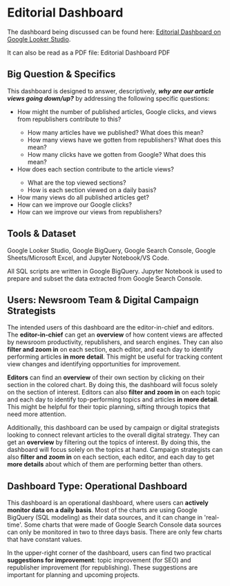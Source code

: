 <h1>Editorial Dashboard</h1>
<p>The dashboard being discussed can be found here: <a href='https://lookerstudio.google.com/u/0/reporting/ce3f7a85-abdb-46d0-b139-49e3b5c1b350/page/p_cs8tqwvbhd'>Editorial Dashboard on Google Looker Studio</a>.</p>
<p>It can also be read as a PDF file: Editorial Dashboard PDF</p>

<h2>Big Question & Specifics</h2>
<p>This dashboard is designed to answer, descriptively, <b><i>why are our article views going down/up?</i></b> by addressing the following specific questions:</p>
<ul>
    <li>How might the number of published articles, Google clicks, and views from republishers contribute to this?</li>
    <ul>
        <li>How many articles have we published? What does this mean?</li>
        <li>How many views have we gotten from republishers? What does this mean?</li>
        <li>How many clicks have we gotten from Google? What does this mean?</li>
    </ul>
    <li>How does each section contribute to the article views?</li>
    <ul>
        <li>What are the top viewed sections?</li>
        <li>How is each section viewed on a daily basis?</li>
    </ul>
    <li>How many views do all published articles get?</li>
    <li>How can we improve our Google clicks?</li>
    <li>How can we improve our views from republishers?</li>
</ul>

<h2>Tools & Dataset</h2>
<p>Google Looker Studio, Google BigQuery, Google Search Console, Google Sheets/Microsoft Excel, and Jupyter Notebook/VS Code.</p>
<p>All SQL scripts are written in Google BigQuery. Jupyter Notebook is used to prepare and subset the data extracted from Google Search Console.</p>

<h2>Users: Newsroom Team & Digital Campaign Strategists</h2>
<p>The intended users of this dashboard are the editor-in-chief and editors. The <b>editor-in-chief</b> can get an <b>overview</b> of how content views are affected by newsroom productivity, republishers, and search engines. They can also <b>filter and zoom in</b> on each section, each editor, and each day to identify performing articles <b>in more detail</b>. This might be useful for tracking content view changes and identifying opportunities for improvement.</p>

<p><b>Editors</b> can find an <b>overview</b> of their own section by clicking on their section in the colored chart. By doing this, the dashboard will focus solely on the section of interest. Editors can also <b>filter and zoom in</b> on each topic and each day to identify top-performing topics and articles <b>in more detail</b>. This might be helpful for their topic planning, sifting through topics that need more attention.</p>

<p>Additionally, this dashboard can be used by campaign or digital strategists looking to connect relevant articles to the overall digital strategy. They can get an <b>overview</b> by filtering out the topics of interest. By doing this, the dashboard will focus solely on the topics at hand. Campaign strategists can also <b>filter and zoom in</b> on each section, each editor, and each day to get <b>more details</b> about which of them are performing better than others.</p>

<h2>Dashboard Type: Operational Dashboard</h2>
<p>This dashboard is an operational dashboard, where users can <b>actively monitor data on a daily basis</b>. Most of the charts are using Google BigQuery (SQL modeling) as their data sources, and it can change in 'real-time'. Some charts that were made of Google Search Console data sources can only be monitored in two to three days basis. There are only few charts that have constant values.</p>
    
<p>In the upper-right corner of the dashboard, users can find two practical <b>suggestions for improvement</b>: topic improvement (for SEO) and republisher improvement (for republishing). These suggestions are important for planning and upcoming projects.</p>
